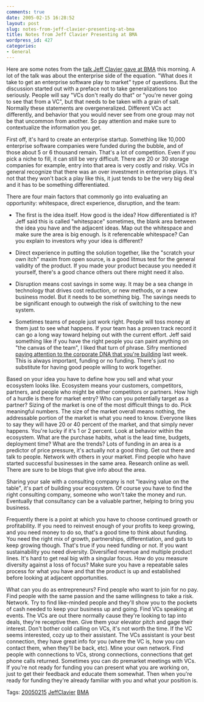 ```yaml
---
comments: true
date: 2005-02-15 16:28:52
layout: post
slug: notes-from-jeff-clavier-presenting-at-bma
title: Notes from Jeff Clavier Presenting at BMA
wordpress_id: 427
categories:
- General
---
```


Here are some notes from the [talk Jeff Clavier gave at BMA](http://softtechvc.blogs.com/software_only/2005/02/from_an_idea_to.html) this morning. A lot of the talk was about the enterprise side of the equation. "What does it take to get an enterprise software play to market" type of questions. But the discussion started out with a preface not to take generalizations too seriously. People will say "VCs don't really do that" or "you're never going to see that from a VC", but that needs to be taken with a grain of salt. Normally these statements are overgeneralized. Different VCs act differently, and behavior that you would never see from one group may not be that uncommon from another. So pay attention and make sure to contextualize the information you get.





First off, it's hard to create an enterprise startup. Something like 10,000 enterprise software companies were funded during the bubble, and of those about 5 or 6 thousand remain. That's a lot of competition. Even if you pick a niche to fill, it can still be very difficult. There are 20 or 30 storage companies for example, entry into that area is very costly and risky. VCs in general recognize that there was an over investment in enterprise plays. It's not that they won't back a play like this, it just tends to be the very big deal and it has to be something differentiated.





There are four main factors that commonly go into evaluating an opportunity: whitespace, direct experience, disruption, and the team:







  * The first is the idea itself. How good is the idea?  How differentiated is it? Jeff said this is called "whitespace" sometimes, the blank area between the idea you have and the adjacent ideas. Map out the whitespace and make sure the area is big enough. Is it referencable whitespace? Can you explain to investors why your idea is different?


  * Direct experience in putting the solution together, like the "scratch your own itch" maxim from open source, is a good litmus test for the general validity of the product. If you made your product because you needed it yourself, there's a good chance others out there might need it also.


  * Disruption means cost savings in some way. It may be a sea change in technology that drives cost reduction, or new methods, or a new business model. But it needs to be something big. The savings needs to be significant enough to outweigh the risk of switching to the new system.


  * Sometimes teams of people just work right. People will toss money at them just to see what happens. If your team has a proven track record it can go a long way toward helping out with the current effort. Jeff said something like if you have the right people you can paint anything on "the canvas of the team", I liked that turn of phrase. Sifry mentioned [paying attention to the corporate DNA that you're building](http://www.bitsplitter.net/blog/?p=419) last week. This is always important, funding or no funding. There's just no substitute for having good people willing to work together.





Based on your idea you have to define how you sell and what your ecosystem looks like. Ecosystem means your customers, competitors, partners, and people who might be either competitors or partners. How high of a hurdle is there for market entry? Who can you potentially target as a partner? Sizing of the market is one of the most difficult things to do. Pick meaningful numbers. The size of the market overall means nothing, the addressable portion of the market is what you need to know. Everyone likes to say they will have 20 or 40 percent of the market, and that simply never happens. You're lucky if it's 1 or 2 percent. Look at behavior within the ecosystem. What are the purchase habits, what is the lead time, budgets, deployment time? What are the trends? Lots of funding in an area is a predictor of price pressure, it's actually not a good thing. Get out there and talk to people. Network with others in your market. Find people who have started successful businesses in the same area. Research online as well. There are sure to be blogs that give info about the area.





Sharing your sale with a consulting company is not "leaving value on the table", it's part of building your ecosystem. Of course you have to find the right consulting company, someone who won't take the money and run. Eventually that consultancy can be a valuable partner, helping to bring you business.





Frequently there is a point at which you have to choose continued growth or profitability. If you need to reinvest enough of your profits to keep growing, and you need money to do so, that's a good time to think about funding. You need the right mix of growth, partnerships, differentiation, and guts to keep growing though. That's true if you need funding or not. If you want sustainability you need diversity. Diversified revenue and multiple product lines. It's hard to get real big with a singular focus. How do you measure diversity against a loss of focus? Make sure you have a repeatable sales process for what you have and that the product is up and established before looking at adjacent opportunities.





What can you do as entrepreneurs? Find people who want to join for no pay. Find people with the same passion and the same willingness to take a risk. Network. Try to find like-minded people and they'll show you to the pockets of cash needed to keep your business up and going. Find VCs speaking at events. The VCs are out there normally cause they're looking to tap into deals, they're receptive then. Give them your elevator pitch and gage their interest. Don't bother cold calling on VCs, it's not worth the time. If the VC seems interested, cozy up to their assistant. The VCs assistant is your best connection, they have great info for you (where the VC is, how you can contact them, when they'll be back, etc). Mine your own network. Find people with connections to VCs, strong connections, connections that get phone calls returned. Sometimes you can do premarket meetings with VCs. If you're not ready for funding you can present what you are working on, just to get their feedback and educate them somewhat. Then when you're ready for funding they're already familiar with you and what your position is.





Tags: [20050215](http://technorati.com/tag/20050215) [JeffClavier](http://technorati.com/tag/jeffclavier) [BMA](http://technorati.com/tag/bma)
